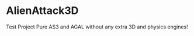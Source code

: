 AlienAttack3D
=============

Test Project
Pure AS3 and AGAL without any extra 3D and physics engines!